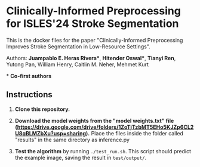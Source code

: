 # Clinically-Informed Preprocessing for ISLES'24 Stroke Segmentation

This is the docker files for the paper "Clinically-Informed Preprocessing Improves Stroke Segmentation in Low-Resource Settings".

Authors:
**Juampablo E. Heras Rivera\***, **Hitender Oswal\***, **Tianyi Ren**, Yutong Pan, William Henry, Caitlin M. Neher, Mehmet Kurt  

\* **Co-first authors**

## Instructions

1. **Clone this repository.**

2. **Download the model weights from the "model weights.txt" file (https://drive.google.com/drive/folders/1ZoTjTzbMT5EHo5KJZp6CL2U8qBLMZbXu?usp=sharing).** Place the files inside the folder called "results" in the same directory as inference.py

4. **Test the algorithm** by running `./test_run.sh`. This script should predict the example image, saving the result in `test/output/`.
